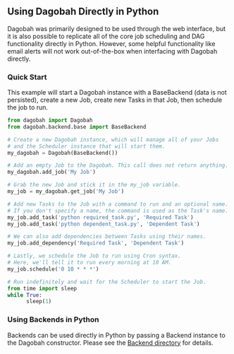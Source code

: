 ## Using Dagobah Directly in Python

Dagobah was primarily designed to be used through the web interface, but it is also possible to replicate all of the core job scheduling and DAG functionality directly in Python. However, some helpful functionality like email alerts will not work out-of-the-box when interfacing with Dagobah directly.

### Quick Start

This example will start a Dagobah instance with a BaseBackend (data is not persisted), create a new Job, create new Tasks in that Job, then schedule the job to run.

```python
from dagobah import Dagobah
from dagobah.backend.base import BaseBackend

# Create a new Dagobah instance, which will manage all of your Jobs
# and the Scheduler instance that will start them.
my_dagobah = Dagobah(BaseBackend())

# Add an empty Job to the Dagobah. This call does not return anything.
my_dagobah.add_job('My Job')

# Grab the new Job and stick it in the my_job variable.
my_job = my_dagobah.get_job('My Job')

# Add new Tasks to the Job with a command to run and an optional name.
# If you don't specify a name, the command is used as the Task's name.
my_job.add_task('python required_task.py', 'Required Task')
my_job.add_task('python dependent_task.py', 'Dependent Task')

# We can also add dependencies between Tasks using their names.
my_job.add_dependency('Required Task', 'Dependent Task')

# Lastly, we schedule the Job to run using Cron syntax.
# Here, we'll tell it to run every morning at 10 AM.
my_job.schedule('0 10 * * *')

# Run indefinitely and wait for the Scheduler to start the Job.
from time import sleep
while True:
	  sleep(1)
```

### Using Backends in Python

Backends can be used directly in Python by passing a Backend instance to the Dagobah constructor. Please see the [Backend directory](/dagobah/backend/) for details.
